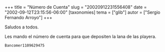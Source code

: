 +++
title = "Número de Cuenta"
slug = "20020912231556408"
date = "2002-09-12T23:15:56-06:00"
[taxonomies]
tema = ["glib"]
autor = ["Sergio Fernando Arroyo"]
+++

Saludos a todos.

Les mando el número de cuenta para que depositen la lana de las playera.

    Bancomer1109629475
